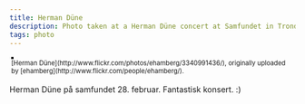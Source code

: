 ```yaml
---
title: Herman Düne
description: Photo taken at a Herman Düne concert at Samfundet in Trondheim
tags: photo
---
```


<div style="text-align: left; padding: 3px;">
<a href="http://www.flickr.com/photos/ehamberg/3340991436/" title="photo sharing"><img src="http://farm4.static.flickr.com/3376/3340991436_f5c2ab720e.jpg" style="border: solid 2px #000000;" alt="" /></a>
<br />
<span style="font-size: 0.8em; margin-top: 0px;">[Herman Düne](http://www.flickr.com/photos/ehamberg/3340991436/), originally uploaded by [ehamberg](http://www.flickr.com/people/ehamberg/).</span>
</div>
<p>
Herman Düne på samfundet 28. februar. Fantastisk konsert. :)
</p>
